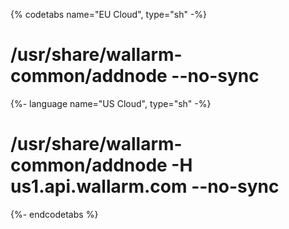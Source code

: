 {% codetabs name="EU Cloud", type="sh" -%}
# /usr/share/wallarm-common/addnode --no-sync
{%- language name="US Cloud", type="sh" -%}
# /usr/share/wallarm-common/addnode -H us1.api.wallarm.com --no-sync
{%- endcodetabs %}